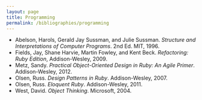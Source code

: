 ```yaml
---
layout: page
title: Programming
permalink: /bibliographies/programming
---
```

* Abelson, Harols, Gerald Jay Sussman, and Julie Sussman. *Structure and Interpretations of Computer Programs*. 2nd Ed. MIT, 1996.
* Fields, Jay, Shane Harvie, Martin Fowley, and Kent Beck. *Refactoring: Ruby Edition*, Addison-Wesley, 2009.
* Metz, Sandy. *Practical Object-Oriented Design in Ruby: An Agile Primer*. Addison-Wesley, 2012.
* Olsen, Russ. *Design Patterns in Ruby*. Addison-Wesley, 2007.
* Olsen, Russ. *Eloquent Ruby*. Addison-Wesley, 2011.
* West, David. *Object Thinking*. Microsoft, 2004.
